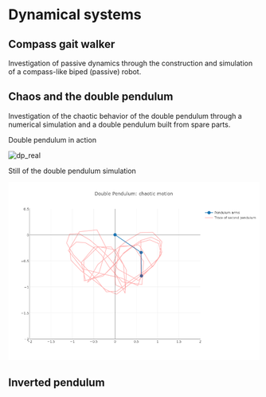 Dynamical systems
=============================

Compass gait walker
-----------

Investigation of passive dynamics through the construction and simulation of a compass-like biped (passive) robot.


Chaos and the double pendulum
-----------

Investigation of the chaotic behavior of the double pendulum through a numerical simulation and a double pendulum built from spare parts.

Double pendulum in action

![dp_real](/img/dp_in_action.gif?raw=true "the ninja of all pendula")

Still of the double pendulum simulation

![dp_still](/dp_still.png?raw=true "chaotic heart")


Inverted pendulum
-----------



